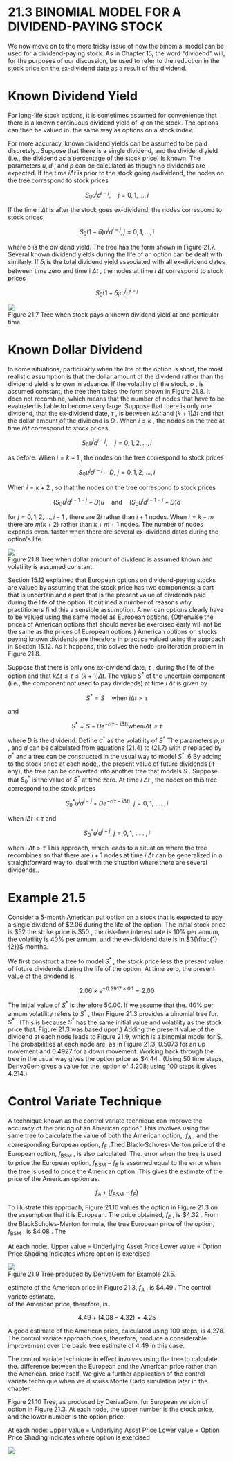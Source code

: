 # 21.3  BINOMIAL MODEL FOR A DIVIDEND-PAYING STOCK  

We now move on to the more tricky issue of how the binomial model can be used for a dividend-paying stock. As in Chapter 15, the word "dividend" will, for the purposes of our discussion, be used to refer to the reduction in the stock price on the ex-dividend date as a result of the dividend.  

# Known Dividend Yield  

For long-life stock options, it is sometimes assumed for convenience that there is a known continuous dividend yield of. $q$ on the stock. The options can then be valued in. the same way as options on a stock index..  

For more accuracy, known dividend yields can be assumed to be paid discretely.. Suppose that there is a single dividend, and the dividend yield (i.e., the dividend as a percentage of the stock price) is known. The parameters $u,d$ , and $p$ can be calculated as though no dividends are expected. If the time $i\Delta t$ is prior to the stock going exdividend, the nodes on the tree correspond to stock prices  

$$
S_{0}u^{j}d^{i-j},\quad j=0,1,\dots,i
$$  

If the time i $\Delta t$ is after the stock goes ex-dividend, the nodes correspond to stock prices  

$$
S_{0}(1-\delta)u^{j}d^{i-j},j=0,1,...,i
$$  

where $\delta$ is the dividend yield. The tree has the form shown in Figure 21.7. Several known dividend yields during the life of an option can be dealt with similarly. If $\delta_{i}$ is the total dividend yield associated with all ex-dividend dates between time zero and time i $\Delta t$ , the nodes at time $i~\Delta t$ correspond to stock prices  

$$
S_{0}(1-\delta_{i})u^{j}d^{i-j}
$$  

![](da4ed0ecb3234ceeddb182f6c1b16e32ccfb243087ca55f8cb0cc1bb4c1d5dc2.jpg)  
Figure 21.7 Tree when stock pays a known dividend yield at one particular time.  

# Known Dollar Dividend  

In some situations, particularly when the life of the option is short, the most realistic assumption is that the dollar amount of the dividend rather than the dividend yield is known in advance. If the volatility of the stock, $\sigma$ , is assumed constant, the tree then takes the form shown in Figure 21.8. It does not recombine, which means that the number of nodes that have to be evaluated is liable to become very large. Suppose that there is only one dividend, that the ex-dividend date, $\tau$ , is between $k\Delta t$ and $(k+1)\Delta t$ and that the dollar amount of the dividend is $D$ . When $i\leq k$ , the nodes on the tree at time $i\Delta t$ correspond to stock prices  

$$
S_{0}u^{j}d^{i-j},\quad j=0,1,2,\ldots,i
$$  

as before. When $i=k+1$ , the nodes on the tree correspond to stock prices  

$$
S_{0}u^{j}d^{i-j}-D,~j=0,1,2,~\ldots,i
$$  

When $i=k+2$ , so that the nodes on the tree correspond to stock prices  

$$
(S_{0}u^{j}d^{i-1-j}-D)u\quad\mathrm{and}\quad(S_{0}u^{j}d^{i-1-j}-D)d
$$  

for $j=0,1,2,\dots,i-1$ , there are $2i$ rather than $i+1$ nodes. When $i=k+m$ there are $m(k+2)$ rather than $k+m+1$ nodes. The number of nodes expands even. faster when there are several ex-dividend dates during the option's life.  

![](09b607fc933bf8fab957aa88f3d348e8dffcc4e48e0f71e1c205c27cf5d46582.jpg)  
Figure 21.8 Tree when dollar amount of dividend is assumed known and volatility is assumed constant.  

Section 15.12 explained that European options on dividend-paying stocks are valued by assuming that the stock price has two components: a part that is uncertain and a part that is the present value of dividends paid during the life of the option. It outlined a number of reasons why practitioners find this a sensible assumption. American options clearly have to be valued using the same model as European options. (Otherwise the prices of American options that should never be exercised early will not be the same as the prices of European options.) American options on stocks paying known dividends are therefore in practice valued using the approach in Section 15.12. As it happens, this solves the node-proliferation problem in Figure 21.8.  

Suppose that there is only one ex-dividend date, $\tau$ , during the life of the option and that $k\Delta t\leq\tau\leq(k+1)\Delta t.$ The value $S^{*}$ of the uncertain component (i.e., the component not used to pay dividends) at time $i~\Delta t$ is given by  

$$
S^{*}=S\quad{\mathrm{when~}}i\Delta t>\tau
$$  

and  

$$
S^{*}=S-D e^{-r(\tau-i\Delta t)}\mathrm{when}i\Delta t\leq\tau
$$  

where $D$ is the dividend. Define $\sigma^{*}$ as the volatility of $S^{*}$ The parameters $p,u$ , and $d$ can be calculated from equations (21.4) to (21.7) with $\sigma$ replaced by $\sigma^{*}$ and a tree can be constructed in the usual way to model $S^{*}$ .6 By adding to the stock price at each node,. the present value of future dividends (if any), the tree can be converted into another tree that models $S$ . Suppose that $S_{0}^{*}$ is the value of $S^{*}$ at time zero. At time $i~\Delta t$ , the nodes on this tree correspond to the stock prices  

$$
S_{0}^{*}u^{j}d^{i-j}+D e^{-r(\tau-i\Delta t)},~j=0,1,~.~..~,i
$$  

when $i\Delta t<\tau$ and  

$$
S_{0}^{*}u^{j}d^{i-j},~j=0,1,~.~.~.~,i
$$  

when i $\Delta t>\tau$ This approach, which leads to a situation where the tree recombines so that there are $i+1$ nodes at time $i~\Delta t$ can be generalized in a straightforward way to. deal with the situation where there are several dividends..  

# Example 21.5  

Consider a 5-month American put option on a stock that is expected to pay a single dividend of $\$2.06$ during the life of the option. The initial stock price is $\$52$ the strike price is $\$50$ , the risk-free interest rate is $10\%$ per annum, the volatility is $40\%$ per annum, and the ex-dividend date is in $3{\frac{1}{2}}$ months.  

We first construct a tree to model $S^{*}$ , the stock price less the present value of future dividends during the life of the option. At time zero, the present value of the dividend is  

$$
2.06\times e^{-0.2917\times0.1}=2.00
$$  

The initial value of $S^{*}$ is therefore 50.00. If we assume that the. $40\%$ per annum volatility refers to $S^{*}$ , then Figure 21.3 provides a binomial tree for. $S^{*}$ . (This is because $S^{*}$ has the same initial value and volatility as the stock price that. Figure 21.3 was based upon.) Adding the present value of the dividend at each node leads to Figure 21.9, which is a binomial model for S. The probabilities at each node are, as in Figure 21.3, 0.5073 for an up movement and 0.4927 for a down movement. Working back through the tree in the usual way gives the option price as $\$4.44$ . (Using 50 time steps, DerivaGem gives a value for the. option of 4.208; using 100 steps it gives 4.214.)  

# Control Variate Technique  

A technique known as the control variate technique can improve the accuracy of the pricing of an American option.' This involves using the same tree to calculate the value of both the American option,. $f_{A}$ , and the corresponding European option, $f_{E}$ .Thed Black-Scholes-Merton price of the European option, $f_{\mathrm{BSM}}$ , is also calculated. The. error when the tree is used to price the European option, $f_{\mathrm{BSM}}-f_{E}$ is assumed equal to the error when the tree is used to price the American option. This gives the estimate of the price of the American option as.  

$$
f_{A}+(f_{\mathrm{BSM}}-f_{E})
$$  

To illustrate this approach, Figure 21.10 values the option in Figure 21.3 on the assumption that it is European. The price obtained, $f_{E}$ , is $\$4.32$ . From the BlackScholes-Merton formula, the true European price of the option, $f_{\mathrm{BSM}}$ , is $\$4.08$ . The  

At each node:. Upper value $=$ Underlying Asset Price Lower value $=$ Option Price Shading indicates where option is exercised  

![](396f2c363553d50cad21154a2b9d208b74baa80cf6f7c968e39f6856a91ae3d1.jpg)  
Figure 21.9 Tree produced by DerivaGem for Example 21.5.  

estimate of the American price in Figure 21.3, $f_{A}$ , is $\$4.49$ . The control variate estimate.   
of the American price, therefore, is.  

$$
4.49+(4.08-4.32)=4.25
$$  

A good estimate of the American price, calculated using 100 steps, is 4.278. The control variate approach does, therefore, produce a considerable improvement over the basic tree estimate of 4.49 in this case.  

The control variate technique in effect involves using the tree to calculate the. difference between the European and the American price rather than the American. price itself. We give a further application of the control variate technique when we discuss Monte Carlo simulation later in the chapter.  

Figure 21.10 Tree, as produced by DerivaGem, for European version of option in Figure 21.3. At each node, the upper number is the stock price, and the lower number is the option price.  

At each node: Upper value $=$ Underlying Asset Price Lower value $=$ Option Price Shading indicates where option is exercised  

![](674e0115bd39999b07f2c2daa642fc819280d610ba6b5d59b4e7cb254b30f141.jpg)  
